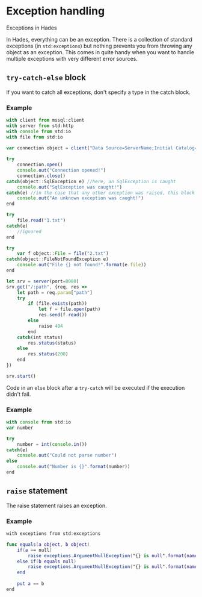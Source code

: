 # Exception handling

Exceptions in Hades

In Hades, everything can be an exception. There is a collection of standard exceptions \(in `std:exceptions`\) but nothing prevents you from throwing any object as an exception. This comes in quite handy when you want to handle multiple exceptions with very different error sources. 

## `try-catch-else` block

If you want to catch all exceptions, don't specify a type in the catch block. 

### Example

```javascript
with client from mssql:client
with server from std:http
with console from std:io
with file from std:io

var connection object = client("Data Source=ServerName;Initial Catalog=DatabaseName;User ID=UserName;Password=Password")
    
try
    connection.open()
    console.out("Connection opened!")
    connection.close()
catch(object::SqlException e) //here, an SqlException is caught
    console.out("SqlException was caught!")
catch(e) //in the case that any other exception was raised, this block is invoked
    console.out("An unknown exception was caught!")
end

try
    file.read("1.txt")
catch(e)
    //ignored
end

try
    var f object::File = file("2.txt")
catch(object::FileNotFoundException e)
    console.out("File {} not found!".format(e.file))
end

let srv = server(port=8080)
srv.get("/:path", {req, res => 
    let path = req.param["path"]
    try
        if (file.exists(path))
            let f = file.open(path)
            res.send(f.read())
        else
            raise 404
        end
    catch(int status)
        res.status(status)
    else
        res.status(200)
    end
})

srv.start()
```

Code in an `else` block after a `try-catch` will be executed if the execution didn't fail.

### Example

```javascript
with console from std:io
var number

try
    number = int(console.in())
catch(e)
    console.out("Could not parse number")
else
    console.out("Number is {}".format(number))
end
```

## `raise` statement

The raise statement raises an exception. 

### Example

```swift
with exceptions from std:exceptions

func equals(a object, b object)
    if(a == null)
        raise exceptions.ArgumentNullException("{} is null".format(nameof(a)))
    else if(b equals null)
        raise exceptions.ArgumentNullException("{} is null".format(nameof(b))
    end
    
    put a == b
end
```




